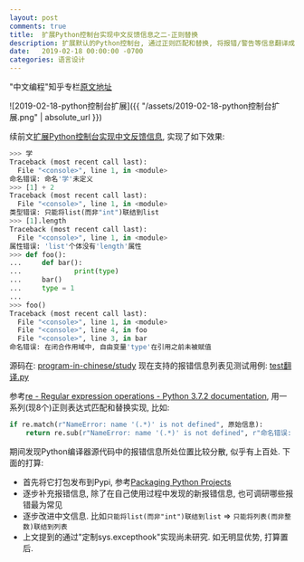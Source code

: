 ```yaml
---
layout: post
comments: true
title:  扩展Python控制台实现中文反馈信息之二-正则替换
description: 扩展默认的Python控制台, 通过正则匹配和替换, 将报错/警告等信息翻译成中文.
date:   2019-02-18 00:00:00 -0700
categories: 语言设计
---
```


"中文编程"知乎专栏[原文地址](https://zhuanlan.zhihu.com/p/57079638)

![2019-02-18-python控制台扩展]({{ "/assets/2019-02-18-python控制台扩展.png" | absolute_url }})

续前文[扩展Python控制台实现中文反馈信息](https://zhuanlan.zhihu.com/p/56411693), 实现了如下效果:
```python
>>> 学
Traceback (most recent call last):
  File "<console>", line 1, in <module>
命名错误: 命名'学'未定义
>>> [1] + 2
Traceback (most recent call last):
  File "<console>", line 1, in <module>
类型错误: 只能将list(而非"int")联结到list
>>> [1].length
Traceback (most recent call last):
  File "<console>", line 1, in <module>
属性错误: 'list'个体没有'length'属性
>>> def foo():
...     def bar():
...             print(type)
...     bar()
...     type = 1
... 
>>> foo()
Traceback (most recent call last):
  File "<console>", line 1, in <module>
  File "<console>", line 4, in foo
  File "<console>", line 3, in bar
命名错误: 在闭合作用域中, 自由变量'type'在引用之前未被赋值
```
源码在: [program-in-chinese/study](https://github.com/program-in-chinese/study/tree/6084cbfc39166842b95d25d5c2fe419f1c604475/1-%E5%9F%BA%E7%A1%80/%E6%8E%A7%E5%88%B6%E5%8F%B0) 现在支持的报错信息列表见测试用例: [test翻译.py](https://github.com/program-in-chinese/study/blob/6084cbfc39166842b95d25d5c2fe419f1c604475/1-%E5%9F%BA%E7%A1%80/%E6%8E%A7%E5%88%B6%E5%8F%B0/test%E7%BF%BB%E8%AF%91.py)

参考[re - Regular expression operations - Python 3.7.2 documentation](https://docs.python.org/3/library/re.html#re.sub), 用一系列(现8个)正则表达式匹配和替换实现, 比如:
```python
if re.match(r"NameError: name '(.*)' is not defined", 原始信息):
    return re.sub(r"NameError: name '(.*)' is not defined", r"命名错误: 命名'\1'未定义", 原始信息)
```
期间发现Python编译器源代码中的报错信息所处位置比较分散, 似乎有上百处. 下面的打算:

- 首先将它打包发布到Pypi, 参考[Packaging Python Projects](https://packaging.python.org/tutorials/packaging-projects/)
- 逐步补充报错信息, 除了在自己使用过程中发现的新报错信息, 也可调研哪些报错最为常见
- 逐步改进中文信息. 比如`只能将list(而非"int")联结到list` => `只能将列表(而非整数)联结到列表`
- 上文提到的通过"定制sys.excepthook"实现尚未研究. 如无明显优势, 打算置后.